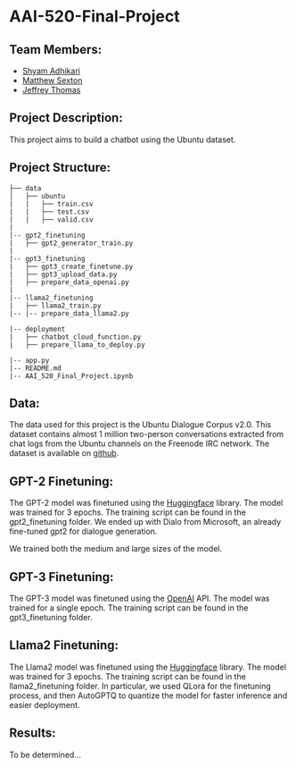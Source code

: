 # AAI-520-Final-Project
## Team Members:
- [Shyam Adhikari]()
- [Matthew Sexton](https://github.com/mattwsexton)
- [Jeffrey Thomas](https://github.com/jeffreykthomas/)

## Project Description:
This project aims to build a chatbot using the Ubuntu dataset.

## Project Structure:
```
├── data
│   ├── ubuntu
|   |   ├── train.csv
|   |   ├── test.csv
|   |   ├── valid.csv
|
|-- gpt2_finetuning
|   ├── gpt2_generator_train.py
|
|-- gpt3_finetuning
|   ├── gpt3_create_finetune.py
|   ├── gpt3_upload_data.py
|   ├── prepare_data_openai.py
|
|-- llama2_finetuning
|   ├── llama2_train.py
|-- |-- prepare_data_llama2.py

|-- deployment
|   ├── chatbot_cloud_function.py
|   ├── prepare_llama_to_deploy.py

|-- app.py
|-- README.md
|-- AAI_520_Final_Project.ipynb
```

## Data:
The data used for this project is the Ubuntu Dialogue Corpus v2.0. This dataset contains almost 1 million two-person conversations extracted from chat logs from the Ubuntu channels on the Freenode IRC network. The dataset is available on [github](https://github.com/rkadlec/ubuntu-ranking-dataset-creator).

## GPT-2 Finetuning:
The GPT-2 model was finetuned using the [Huggingface](https://huggingface.co/microsoft/DialoGPT-medium?text=Hey+my+name+is+Thomas%21+How+are+you%3F) library. The model was trained for 3 epochs. The training script can be found in the gpt2_finetuning folder.
We ended up with Dialo from Microsoft, an already fine-tuned gpt2 for dialogue generation. 

We trained both the medium and large sizes of the model.

## GPT-3 Finetuning:
The GPT-3 model was finetuned using the [OpenAI](https://beta.openai.com/) API. The model was trained for a single epoch. The training script can be found in the gpt3_finetuning folder.

## Llama2 Finetuning:
The Llama2 model was finetuned using the [Huggingface](https://huggingface.co/transformers/model_doc/gpt2.html#gpt2lmheadmodel) library. The model was trained for 3 epochs. The training script can be found in the llama2_finetuning folder. In particular, we used QLora for the finetuning process, and then AutoGPTQ to quantize the model for faster inference and easier deployment.

## Results:
To be determined...